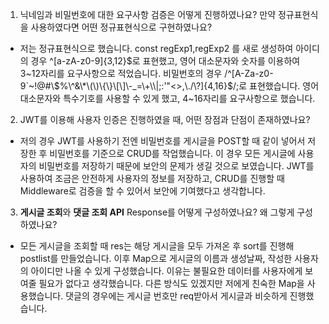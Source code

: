 1. 닉네임과 비밀번호에 대한 요구사항 검증은 어떻게 진행하였나요? 만약 정규표현식을 사용하였다면 어떤 정규표현식으로 구현하였나요?

- 저는 정규표현식으로 했습니다. const regExp1,regExp2 를 새로 생성하여
  아이디의 경우 ^[a-zA-z0-9]{3,12}$로 표현했고, 영어 대소문자와 숫자를 이용하여 3~12자리를 요구사항으로 적었습니다.
비밀번호의 경우 /^[A-Za-z0-9`~!@#\$%\^&\*\(\)\{\}\[\]\-_=\+\\|;:'"<>,\./\?]{4,16}$/;로 표현했습니다.
  영어 대소문자와 특수기호를 사용할 수 있게 했고, 4~16자리를 요구사항으로 했습니다.

2. JWT를 이용해 사용자 인증은 진행하였을 때, 어떤 장점과 단점이 존재하였나요?

- 저의 경우 JWT를 사용하기 전엔 비밀번호를 게시글을 POST할 때 같이 넣어서 저장한 후 비밀번호를 기준으로 CRUD를 작업했습니다. 이 경우 모든 게시글에 사용자의 비밀번호를 저장하기 때문에 보안의 문제가 생길 것으로 보였습니다.
  JWT를 사용하여 조금은 안전하게 사용자의 정보를 저장하고, CRUD를 진행할 때 Middleware로 검증을 할 수 있어서 보안에 기여했다고 생각합니다.

3. **게시글 조회**와 **댓글 조회 API** Response를 어떻게 구성하였나요? 왜 그렇게 구성하였나요?

- 모든 게시글을 조회할 때 res는 해당 게시글을 모두 가져온 후 sort를 진행해 postlist를 만들었습니다. 이후 Map으로 게시글의 이름과 생성날짜, 작성한 사용자의 아이디만 나올 수 있게 구성했습니다. 이유는 불필요한 데이터를 사용자에게 보여줄 필요가 없다고 생각했습니다. 다른 방식도 있겠지만 저에게 친숙한 Map을 사용했습니다.
  댓글의 경우에는 게시글 번호만 req받아서 게시글과 비슷하게 진행했습니다.
